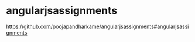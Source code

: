# angularjsassignments

https://github.com/poojapandharkame/angularjsassignments#angularjsassignments
